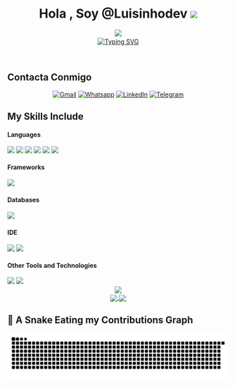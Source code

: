 <h1 align="center">Hola , Soy @Luisinhodev <img src="https://media.giphy.com/media/hvRJCLFzcasrR4ia7z/giphy.gif" width="35"></h1>
<p align="center">
	<picture align="center"><img src = "https://github.com/7oSkaaa/7oSkaaa/blob/main/Images/about_me.gif?raw=true" width = 50px></picture>
	<br/>
	<a href="https://git.io/typing-svg"><img src="https://readme-typing-svg.herokuapp.com?font=Fira+Code&pause=1000&center=true&width=435&lines=Desarrollador+Web" alt="Typing SVG" /></a>
</p>

<br>

## Contacta Conmigo
<p align="center">
	<a href="mailto:luisinho.dev.231@gmail.com"><img img src="https://img.shields.io/badge/gmail-%23EA4335.svg?style=plastic&logo=gmail&logoColor=white" alt="Gmail"/></a>
	<a href="https://wa.me/75765639"><img src="https://img.shields.io/badge/whatsapp-%2325D366.svg?style=plastic&logo=whatsapp&logoColor=white" alt="Whatsapp"/></a>
	<a href="https://www.linkedin.com/in/LuisinhoDev/"><img src="https://img.shields.io/badge/linkedin-%230A66C2.svg?style=plastic&logo=linkedin&logoColor=white" alt="LinkedIn"/></a>
	<a href="https://t.me/Luisinhotf"><img src="https://img.shields.io/badge/Telegram-2CA5E0?style=plastic&logo=telegram&logoColor=white" alt="Telegram"/></a>
	
</p>

## My Skills Include

<h4> Languages </h4>
<span> 
  <img src="https://img.shields.io/badge/HTML5-E34F26?style=for-the-badge&logo=html5&logoColor=white">
  <img src="https://img.shields.io/badge/CSS3-1572B6?style=for-the-badge&logo=css3&logoColor=white">
  <img src="https://img.shields.io/badge/JavaScript-F7DF1E?style=for-the-badge&logo=javascript&logoColor=black">
  <img src="https://img.shields.io/badge/Java-ED8B00?style=for-the-badge&logo=java&logoColor=white">
  <img src="https://img.shields.io/badge/C-00599C?style=for-the-badge&logo=c&logoColor=white">
  <img src="https://img.shields.io/badge/PHP-777BB4?style=for-the-badge&logo=php&logoColor=white">
</span>

<h4> Frameworks </h4>
<span>
  <img src="https://img.shields.io/badge/Bootstrap-563D7C?style=for-the-badge&logo=bootstrap&logoColor=white">
</span>

<h4> Databases </h4>
<span>
  <img src="https://img.shields.io/badge/MySQL-00000F?style=for-the-badge&logo=mysql&logoColor=white">
</span>

<h4> IDE </h4>
<span>
<img src="https://img.shields.io/badge/Android_Studio-3DDC84?style=for-the-badge&logo=android-studio&logoColor=white">
<img src="https://img.shields.io/badge/Visual_Studio_Code-0078D4?style=for-the-badge&logo=visual%20studio%20code&logoColor=white">


<h4> Other Tools and Technologies </h4>
<span>
  <img src="https://img.shields.io/badge/Git-F05032?style=for-the-badge&logo=git&logoColor=white">
  <img src="https://img.shields.io/badge/Xampp-F37623?style=for-the-badge&logo=xampp&logoColor=white">

</span>


<div align="center">
  <a href="https://github.com/luisinhodev">
    <img align="center" src="http://github-profile-summary-cards.vercel.app/api/cards/profile-details?username=luisinhodev&theme=gruvbox" /><br/>
  </a>
	<a href="https://github.com/luisinhodev">
    <img align="center" src="http://github-profile-summary-cards.vercel.app/api/cards/stats?username=luisinhodev&theme=gruvbox" />
  </a>
	<a href="https://github.com/luisinhodev">
    <img align="center" src="http://github-profile-summary-cards.vercel.app/api/cards/repos-per-language?username=luisinhodev&theme=gruvbox" />
  </a>
</div>

## 🐍 A Snake Eating my Contributions Graph
	
<p align = "center">
	<img src = "https://github.com/7oSkaaa/7oSkaaa/blob/output/github-contribution-grid-snake.svg?" alt = "Snake Game"/>
</p>

